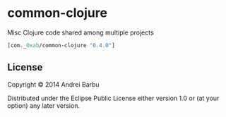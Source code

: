 # common-clojure

Misc Clojure code shared among multiple projects

```clojure
[com._0xab/common-clojure "0.4.0"]
```

## License

Copyright © 2014 Andrei Barbu

Distributed under the Eclipse Public License either version 1.0 or (at
your option) any later version.
